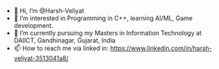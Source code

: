 - 👋 Hi, I’m @Harsh-Veliyat
- 👀 I’m interested in Programming in C++, learning AI/ML, Game development. 
- 🌱 I’m currently pursuing my Masters in Information Technology at DAIICT, Gandhinagar, Gujarat, India
- 📫 How to reach me via linked in: https://www.linkedin.com/in/harsh-veliyat-3513041a8/

<!---
Harsh-Veliyat/Harsh-Veliyat is a ✨ special ✨ repository because its `README.md` (this file) appears on your GitHub profile.
You can click the Preview link to take a look at your changes.
--->
